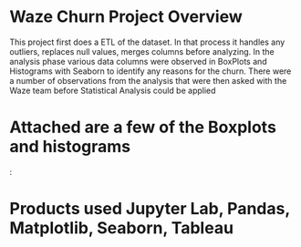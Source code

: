 # Waze Churn Project Overview 
This project first does a ETL of the dataset. In that process it handles any outliers, replaces null values, merges columns before analyzing. In the analysis phase various data columns were observed in BoxPlots and Histograms with Seaborn to identify any reasons for the churn. There were a number of observations from the analysis that were then asked with the Waze team before Statistical Analysis could be applied


# Attached are a few of the Boxplots and histograms
:[](https://github.com/mpaturi/python_tableau/blob/main/sessions-boxplot.png)
# Products used Jupyter Lab, Pandas, Matplotlib, Seaborn, Tableau

